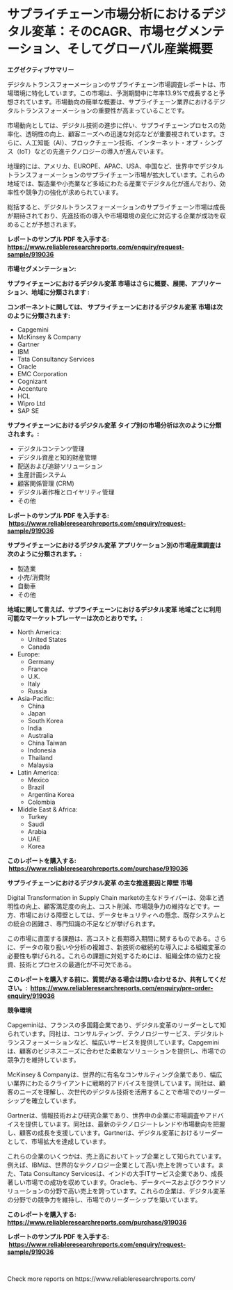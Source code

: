 <p><h1>サプライチェーン市場分析におけるデジタル変革：そのCAGR、市場セグメンテーション、そしてグローバル産業概要</h1></p><p><strong>エグゼクティブサマリー</strong></p>
<p><p>デジタルトランスフォーメーションのサプライチェーン市場調査レポートは、市場環境に特化しています。この市場は、予測期間中に年率13.9%で成長すると予想されています。市場動向の簡単な概要は、サプライチェーン業界におけるデジタルトランスフォーメーションの重要性が高まっていることです。</p><p>市場動向としては、デジタル技術の進歩に伴い、サプライチェーンプロセスの効率化、透明性の向上、顧客ニーズへの迅速な対応などが重要視されています。さらに、人工知能（AI）、ブロックチェーン技術、インターネット・オブ・シングス（IoT）などの先進テクノロジーの導入が進んでいます。</p><p>地理的には、アメリカ、EUROPE、APAC、USA、中国など、世界中でデジタルトランスフォーメーションのサプライチェーン市場が拡大しています。これらの地域では、製造業や小売業など多岐にわたる産業でデジタル化が進んでおり、効率性や競争力の強化が求められています。</p><p>総括すると、デジタルトランスフォーメーションのサプライチェーン市場は成長が期待されており、先進技術の導入や市場環境の変化に対応する企業が成功を収めることが予想されます。</p></p>
<p><strong>レポートのサンプル PDF を入手する: <a href="https://www.reliableresearchreports.com/enquiry/request-sample/919036">https://www.reliableresearchreports.com/enquiry/request-sample/919036</a></strong></p>
<p><strong>市場セグメンテーション:</strong></p>
<p><strong> サプライチェーンにおけるデジタル変革 市場はさらに概要、展開、アプリケーション、地域に分類されます :</strong></p>
<p><strong>コンポーネントに関しては、 サプライチェーンにおけるデジタル変革 市場は次のように分類されます: &nbsp;</strong></p>
<p><ul><li>Capgemini</li><li>McKinsey & Company</li><li>Gartner</li><li>IBM</li><li>Tata Consultancy Services</li><li>Oracle</li><li>EMC Corporation</li><li>Cognizant</li><li>Accenture</li><li>HCL</li><li>Wipro Ltd</li><li>SAP SE</li></ul></p>
<p><strong> サプライチェーンにおけるデジタル変革 タイプ別の市場分析は次のように分類されます。:</strong></p>
<p><ul><li>デジタルコンテンツ管理</li><li>デジタル資産と知的財産管理</li><li>配送および追跡ソリューション</li><li>生産計画システム</li><li>顧客関係管理 (CRM)</li><li>デジタル著作権とロイヤリティ管理</li><li>その他</li></ul></p>
<p><strong>レポートのサンプル PDF を入手する: &nbsp;<a href="https://www.reliableresearchreports.com/enquiry/request-sample/919036">https://www.reliableresearchreports.com/enquiry/request-sample/919036</a></strong></p>
<p><strong> サプライチェーンにおけるデジタル変革 アプリケーション別の市場産業調査は次のように分類されます。:</strong></p>
<p><ul><li>製造業</li><li>小売/消費財</li><li>自動車</li><li>その他</li></ul></p>
<p><strong>地域に関して言えば、サプライチェーンにおけるデジタル変革 地域ごとに利用可能なマーケットプレーヤーは次のとおりです。:</strong></p>
<p><ul>
    <li>
        North America:
        <ul>
            <li>United States</li>
            <li>Canada</li>
        </ul>
    </li>
    <li>
        Europe:
        <ul>
            <li>Germany</li>
            <li>France</li>
            <li>U.K.</li>
            <li>Italy</li>
            <li>Russia</li>
        </ul>
    </li>
    <li>
        Asia-Pacific:
        <ul>
            <li>China</li>
            <li>Japan</li>
            <li>South Korea</li>
            <li>India</li>
            <li>Australia</li>
            <li>China Taiwan</li>
            <li>Indonesia</li>
            <li>Thailand</li>
            <li>Malaysia</li>
        </ul>
    </li>
    <li>
        Latin America:
        <ul>
            <li>Mexico</li>
            <li>Brazil</li>
            <li>Argentina Korea</li>
            <li>Colombia</li>
        </ul>
    </li>
    <li>
        Middle East & Africa:
        <ul>
            <li>Turkey</li>
            <li>Saudi</li>
            <li>Arabia</li>
            <li>UAE</li>
            <li>Korea</li>
        </ul>
    </li>
    </ul></p>
<p><strong>このレポートを購入する: &nbsp;<a href="https://www.reliableresearchreports.com/purchase/919036">https://www.reliableresearchreports.com/purchase/919036</a></strong></p>
<p><strong>サプライチェーンにおけるデジタル変革 の主な推進要因と障壁 市場</strong></p>
<p><p>Digital Transformation in Supply Chain marketの主なドライバーは、効率と透明性の向上、顧客満足度の向上、コスト削減、市場競争力の維持などです。一方、市場における障壁としては、データセキュリティへの懸念、既存システムとの統合の困難さ、専門知識の不足などが挙げられます。</p><p>この市場に直面する課題は、高コストと長期導入期間に関するものである。さらに、データの取り扱いや分析の複雑さ、新技術の継続的な導入による組織変革の必要性も挙げられる。これらの課題に対処するためには、組織全体の協力と投資、技術とプロセスの最適化が不可欠である。</p></p>
<p><strong>このレポートを購入する前に、質問がある場合は問い合わせるか、共有してください。:&nbsp; <a href="https://www.reliableresearchreports.com/enquiry/pre-order-enquiry/919036">https://www.reliableresearchreports.com/enquiry/pre-order-enquiry/919036</a></strong></p>
<p><strong>競争環境</strong></p>
<p><p>Capgeminiは、フランスの多国籍企業であり、デジタル変革のリーダーとして知られています。同社は、コンサルティング、テクノロジーサービス、デジタルトランスフォーメーションなど、幅広いサービスを提供しています。Capgeminiは、顧客のビジネスニーズに合わせた柔軟なソリューションを提供し、市場での競争力を維持しています。</p><p>McKinsey & Companyは、世界的に有名なコンサルティング企業であり、幅広い業界にわたるクライアントに戦略的アドバイスを提供しています。同社は、顧客のニーズを理解し、次世代のデジタル技術を活用することで市場でのリーダーシップを確立しています。</p><p>Gartnerは、情報技術および研究企業であり、世界中の企業に市場調査やアドバイスを提供しています。同社は、最新のテクノロジートレンドや市場動向を把握し、顧客の成長を支援しています。Gartnerは、デジタル変革におけるリーダーとして、市場拡大を達成しています。</p><p>これらの企業のいくつかは、売上高においてトップ企業として知られています。例えば、IBMは、世界的なテクノロジー企業として高い売上を誇っています。また、Tata Consultancy Servicesは、インドの大手ITサービス企業であり、成長著しい市場での成功を収めています。Oracleも、データベースおよびクラウドソリューションの分野で高い売上を誇っています。これらの企業は、デジタル変革の分野での競争力を維持し、市場でのリーダーシップを築いています。</p></p>
<p><strong>このレポートを購入する: &nbsp; <a href="https://www.reliableresearchreports.com/purchase/919036">https://www.reliableresearchreports.com/purchase/919036</a></strong></p>
<p><strong>レポートのサンプル PDF を入手する: &nbsp;<a href="https://www.reliableresearchreports.com/enquiry/request-sample/919036">https://www.reliableresearchreports.com/enquiry/request-sample/919036</a></strong><strong></strong></p>
<p>&nbsp;</p>
<p>Check more reports on https://www.reliableresearchreports.com/</p>